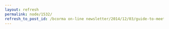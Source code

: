 ```yaml
---
layout: refresh
permalink: node/1532/
refresh_to_post_id: /bcorma on-line newsletter/2014/12/03/guide-to-meeting-and-sharing-your-passion-for-orv-sports-with-your-mla
---
```

